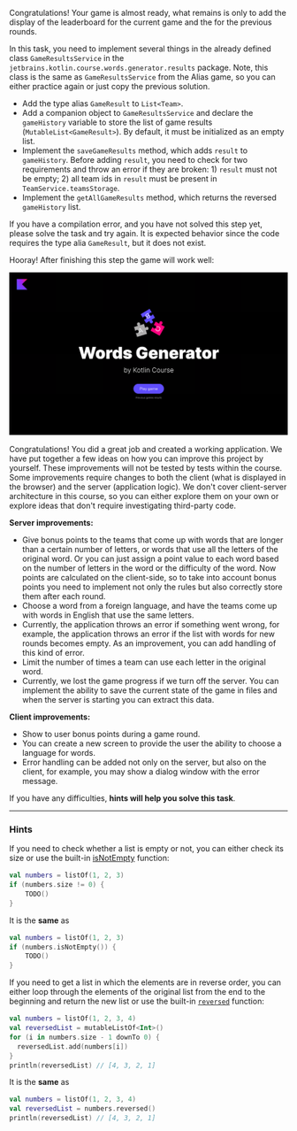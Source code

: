 Congratulations! Your game is almost ready, what remains is only to add the display of the leaderboard for the current game
and the for the previous rounds.

In this task, you need to implement several things in the already defined class `GameResultsService` in
the `jetbrains.kotlin.course.words.generator.results` package. Note, this class is the same as `GameResultsService` from the Alias game, so you can either practice again or just copy the previous solution.

- Add the type alias `GameResult` to `List<Team>`.
- Add a companion object to `GameResultsService`
  and declare the `gameHistory` variable to store the list of game results (`MutableList<GameResult>`).
  By default, it must be initialized as an empty list.
- Implement the `saveGameResults` method, which adds `result` to `gameHistory`.
  Before adding `result`, you need to check for two requirements and throw an error if they are broken: 1) `result` must
  not be empty; 2) all team ids in `result` must be present in `TeamService.teamsStorage`.
- Implement the `getAllGameResults` method, which returns the reversed `gameHistory` list.


<div class="hint" title="I press Check and see a compilation error">

  If you have a compilation error, and you have not solved this step yet, please solve the task and try again. 
  It is expected behavior since the code requires the type alia `GameResult`, but it does not exist.
</div>


Hooray! After finishing this step the game will work well:

![The current state of the game](../../utils/src/main/resources/images/states/wordGenerator/state2.gif)

<div class="hint" title="Possible ways to extend the project">

Congratulations! You did a great job and created a working application.
We have put together a few ideas on how you can improve this project by yourself.
These improvements will not be tested by tests within the course.
Some improvements require changes to both the client (what is displayed in the browser)
and the server (application logic).
We don't cover client-server architecture in this course,
so you can either explore them on your own or explore ideas that don't require investigating third-party code.

**Server improvements:**

- Give bonus points to the teams that come up with words that are longer than a certain number of letters, 
  or words that use all the letters of the original word. 
  Or you can just assign a point value to each word based on the number of letters in the word or the difficulty of the word.
  Now points are calculated on the client-side, so to take into account bonus points
  you need to implement not only the rules but also correctly store them after each round.
- Choose a word from a foreign language, and have the teams come up with words in English that use the same letters.
- Currently, the application throws an error if something went wrong,
  for example, the application throws an error if the list with words for new rounds becomes empty.
  As an improvement, you can add handling of this kind of error.
- Limit the number of times a team can use each letter in the original word.
- Currently, we lost the game progress if we turn off the server.
  You can implement the ability to save the current state of the game in files
  and when the server is starting you can extract this data.

**Client improvements:**

- Show to user bonus points during a game round.
- You can create a new screen to provide the user the ability to choose a language for words.
- Error handling can be added not only on the server, but also on the client,
  for example, you may show a dialog window with the error message.
</div>

If you have any difficulties, **hints will help you solve this task**.

----

### Hints

<div class="hint" title="The `isNotEmpty` built-in function">

If you need to check whether a list is empty or not, you can either check its size or use the built-in [isNotEmpty](https://kotlinlang.org/api/latest/jvm/stdlib/kotlin.collections/is-not-empty.html) function:

  ```kotlin
  val numbers = listOf(1, 2, 3)
  if (numbers.size != 0) {
      TODO()
  }
  ```
It is the **same** as

  ```kotlin
  val numbers = listOf(1, 2, 3)
  if (numbers.isNotEmpty()) {
      TODO()
  }
  ```
</div>

<div class="hint" title="The `reversed` built-in function">

If you need to get a list in which the elements are in reverse order,
you can either loop through the elements of the original list from the end to the beginning and
return the new list or use the built-in [`reversed`](https://kotlinlang.org/api/latest/jvm/stdlib/kotlin.collections/reversed.html) function:

  ```kotlin
  val numbers = listOf(1, 2, 3, 4)
  val reversedList = mutableListOf<Int>()
  for (i in numbers.size - 1 downTo 0) {
    reversedList.add(numbers[i])
  }
  println(reversedList) // [4, 3, 2, 1]
  ```

It is the **same** as
  ```kotlin
  val numbers = listOf(1, 2, 3, 4)
  val reversedList = numbers.reversed()
  println(reversedList) // [4, 3, 2, 1]
  ```
</div>
